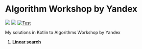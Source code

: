 # Algorithm Workshop by Yandex
![](https://img.shields.io/badge/YouTube-Playlist-FF0000?style=flat-square&logo=youtube&logoColor=white)
![](https://img.shields.io/badge/Language-Kotlin-A97BFF.svg?style=flat-square&logo=kotlin&logoColor=white)
[![Test](https://github.com/xtenzQ/algorithm-workshop-yandex/actions/workflows/gradle.yml/badge.svg?branch=master)](https://github.com/xtenzQ/algorithm-workshop-yandex/actions/workflows/gradle.yml)

My solutions in Kotlin to Algorithms Workshop by Yandex
1. **[Linear search](src/main/kotlin/linear_search)**
